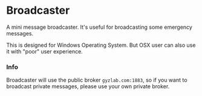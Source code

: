 # Broadcaster
A mini message broadcaster. It's useful for broadcasting some emergency messages.

This is designed for Windows Operating System. But OSX user can also use it with "poor" user experience.

### Info  
Broadcaster will use the public broker `gyzlab.com:1883`, so if you want to broadcast private messages, please use your own private broker.


